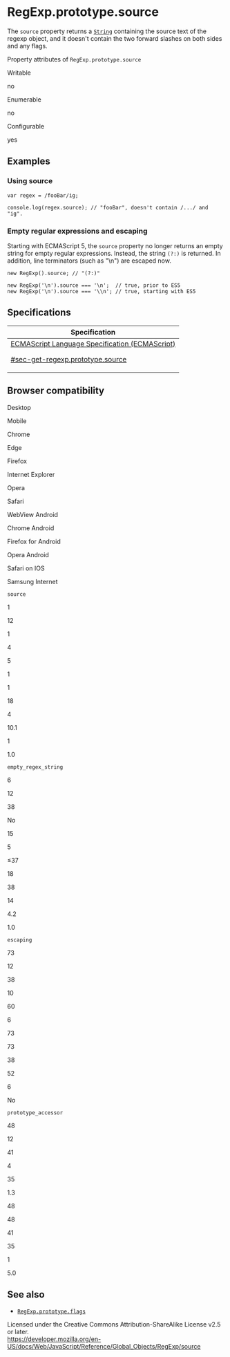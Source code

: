 # RegExp.prototype.source

The `source` property returns a [`String`](../string) containing the source text of the regexp object, and it doesn't contain the two forward slashes on both sides and any flags.

Property attributes of `RegExp.prototype.source`

Writable

no

Enumerable

no

Configurable

yes

## Examples

### Using source

    var regex = /fooBar/ig;

    console.log(regex.source); // "fooBar", doesn't contain /.../ and "ig".

### Empty regular expressions and escaping

Starting with ECMAScript 5, the `source` property no longer returns an empty string for empty regular expressions. Instead, the string `(?:)` is returned. In addition, line terminators (such as "\\n") are escaped now.

    new RegExp().source; // "(?:)"

    new RegExp('\n').source === '\n';  // true, prior to ES5
    new RegExp('\n').source === '\\n'; // true, starting with ES5

## Specifications

<table><thead><tr class="header"><th>Specification</th></tr></thead><tbody><tr class="odd"><td><a href="https://tc39.es/ecma262/#sec-get-regexp.prototype.source">ECMAScript Language Specification (ECMAScript) 
<br/>

<span class="small">#sec-get-regexp.prototype.source</span></a></td></tr></tbody></table>

## Browser compatibility

Desktop

Mobile

Chrome

Edge

Firefox

Internet Explorer

Opera

Safari

WebView Android

Chrome Android

Firefox for Android

Opera Android

Safari on IOS

Samsung Internet

`source`

1

12

1

4

5

1

1

18

4

10.1

1

1.0

`empty_regex_string`

6

12

38

No

15

5

≤37

18

38

14

4.2

1.0

`escaping`

73

12

38

10

60

6

73

73

38

52

6

No

`prototype_accessor`

48

12

41

4

35

1.3

48

48

41

35

1

5.0

## See also

-   [`RegExp.prototype.flags`](flags)

 
Licensed under the Creative Commons Attribution-ShareAlike License v2.5 or later.  
<a href="https://developer.mozilla.org/en-US/docs/Web/JavaScript/Reference/Global_Objects/RegExp/source" class="_attribution-link">https://developer.mozilla.org/en-US/docs/Web/JavaScript/Reference/Global_Objects/RegExp/source</a>
